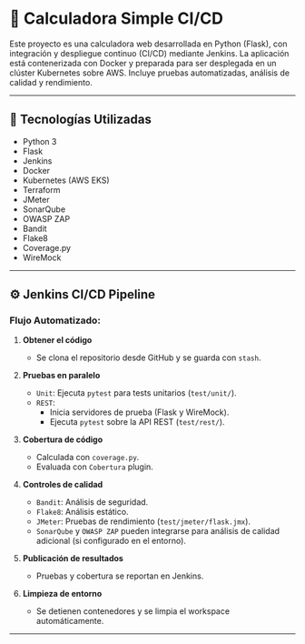 # 🧮 Calculadora Simple CI/CD

Este proyecto es una calculadora web desarrollada en Python (Flask), con integración y despliegue continuo (CI/CD) mediante Jenkins. La aplicación está contenerizada con Docker y preparada para ser desplegada en un clúster Kubernetes sobre AWS. Incluye pruebas automatizadas, análisis de calidad y rendimiento.

---

## 🚀 Tecnologías Utilizadas

- Python 3
- Flask
- Jenkins
- Docker
- Kubernetes (AWS EKS)
- Terraform
- JMeter
- SonarQube
- OWASP ZAP
- Bandit
- Flake8
- Coverage.py
- WireMock

---

## ⚙️ Jenkins CI/CD Pipeline

### Flujo Automatizado:

1. **Obtener el código**
   - Se clona el repositorio desde GitHub y se guarda con `stash`.

2. **Pruebas en paralelo**
   - `Unit`: Ejecuta `pytest` para tests unitarios (`test/unit/`).
   - `REST`: 
     - Inicia servidores de prueba (Flask y WireMock).
     - Ejecuta `pytest` sobre la API REST (`test/rest/`).

3. **Cobertura de código**
   - Calculada con `coverage.py`.
   - Evaluada con `Cobertura` plugin.

4. **Controles de calidad**
   - `Bandit`: Análisis de seguridad.
   - `Flake8`: Análisis estático.
   - `JMeter`: Pruebas de rendimiento (`test/jmeter/flask.jmx`).
   - `SonarQube` y `OWASP ZAP` pueden integrarse para análisis de calidad adicional (si configurado en el entorno).

5. **Publicación de resultados**
   - Pruebas y cobertura se reportan en Jenkins.

6. **Limpieza de entorno**
   - Se detienen contenedores y se limpia el workspace automáticamente.

---
